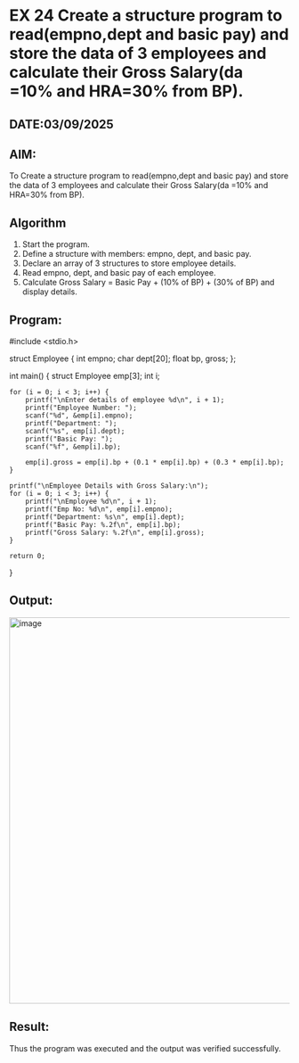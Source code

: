 # EX 24 Create a structure program to read(empno,dept and basic pay) and store the data of 3 employees and calculate their Gross Salary(da =10% and HRA=30% from BP).
## DATE:03/09/2025
## AIM:
To Create a structure program to read(empno,dept and basic pay) and store the data of 3 employees and calculate their Gross Salary(da =10% and HRA=30% from BP).

## Algorithm
1. Start the program.
2. Define a structure with members: empno, dept, and basic pay.
3. Declare an array of 3 structures to store employee details.
4. Read empno, dept, and basic pay of each employee. 
5. Calculate Gross Salary = Basic Pay + (10% of BP) + (30% of BP) and display details.  

## Program:
#include <stdio.h>

struct Employee {
    int empno;
    char dept[20];
    float bp, gross;
};

int main() {
    struct Employee emp[3];
    int i;

    for (i = 0; i < 3; i++) {
        printf("\nEnter details of employee %d\n", i + 1);
        printf("Employee Number: ");
        scanf("%d", &emp[i].empno);
        printf("Department: ");
        scanf("%s", emp[i].dept);
        printf("Basic Pay: ");
        scanf("%f", &emp[i].bp);

        emp[i].gross = emp[i].bp + (0.1 * emp[i].bp) + (0.3 * emp[i].bp);
    }

    printf("\nEmployee Details with Gross Salary:\n");
    for (i = 0; i < 3; i++) {
        printf("\nEmployee %d\n", i + 1);
        printf("Emp No: %d\n", emp[i].empno);
        printf("Department: %s\n", emp[i].dept);
        printf("Basic Pay: %.2f\n", emp[i].bp);
        printf("Gross Salary: %.2f\n", emp[i].gross);
    }

    return 0;
}


## Output:

<img width="1847" height="693" alt="image" src="https://github.com/user-attachments/assets/79c8ba6a-25a2-4297-9c36-3a031df76e15" />


## Result:
Thus the program was executed and the output was verified successfully.
